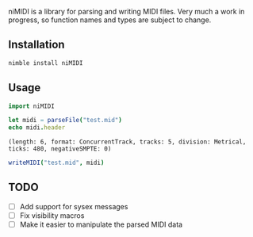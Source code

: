 niMIDI is a library for parsing and writing MIDI files. Very much a work in progress, so function names and types are subject to change.

## Installation
```bash
nimble install niMIDI
```

## Usage
```nim
import niMIDI

let midi = parseFile("test.mid")
echo midi.header
```
`
(length: 6, format: ConcurrentTrack, tracks: 5, division: Metrical, ticks: 480, negativeSMPTE: 0)
`
```nim
writeMIDI("test.mid", midi)
```


## TODO
- [ ] Add support for sysex messages
- [ ] Fix visibility macros
- [ ] Make it easier to manipulate the parsed MIDI data